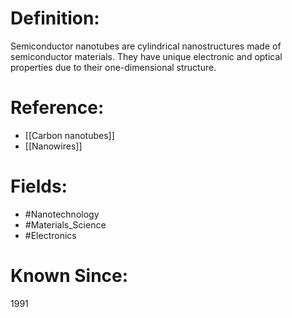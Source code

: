 

# Definition:
Semiconductor nanotubes are cylindrical nanostructures made of semiconductor materials. They have unique electronic and optical properties due to their one-dimensional structure.

# Reference:
- [[Carbon nanotubes]]
- [[Nanowires]]

# Fields: 
- #Nanotechnology
- #Materials_Science
- #Electronics

# Known Since:
1991

